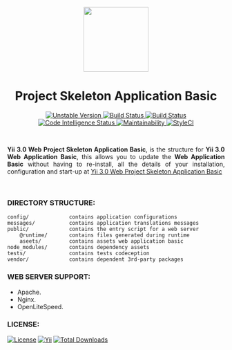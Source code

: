 <p align="center">
    <a href="https://github.com/terabytesoft/app-template-basic" target="_blank">
        <img src="https://lh3.googleusercontent.com/DqmCbItYtxf5qhGk1WwD_RO16CF9wiQ_b3tB28qFlMD8Nv6xTpj9u-UB8LQlYz9DbkdG6-YAaY54K2bWv-j1Chg9lZEyuYDOC6t-qhcwOvDTxnF1uePU7KGvuKLVec5JkTsw7rQM=w2400" height="150px;">
    </a>
    <h1 align="center">Project Skeleton Application Basic</h1>
</p>

<p align="center">
    <a href="https://packagist.org/packages/terabytesoft/app-template-basic" target="_blank">
        <img src="https://poser.pugx.org/terabytesoft/app-template-basic/v/unstable" alt="Unstable Version">
    </a>
    <a href="https://travis-ci.org/terabytesoft/app-template-basic" target="_blank">
        <img src="https://travis-ci.org/terabytesoft/app-template-basic.svg?branch=master" alt="Build Status">
    </a>
    <a href="https://scrutinizer-ci.com/g/terabytesoft/app-template-basic/" target="_blank">
        <img src="https://scrutinizer-ci.com/g/terabytesoft/app-template-basic/badges/build.png?b=master" alt="Build Status">
    </a>    
     <a href="https://scrutinizer-ci.com/code-intelligence" target="_blank">
          <img src="https://scrutinizer-ci.com/g/terabytesoft/app-template-basic/badges/code-intelligence.svg?b=master" alt="Code Intelligence Status">
    </a>	
    <a href="https://codeclimate.com/github/terabytesoft/app-template-basic/maintainability" target="_blank">
        <img src="https://api.codeclimate.com/v1/badges/7d94098b87e43be303b0/maintainability" alt="Maintainability">
    </a>
    <a href="https://github.styleci.io/repos/163084735">
        <img src="https://github.styleci.io/repos/163084735/shield?branch=master" alt="StyleCI">
    </a>    	
</p>

</br>

<p align="justify">
<strong>Yii 3.0 Web Project Skeleton Application Basic</strong>, is the structure for <strong>Yii 3.0 Web Application Basic</strong>, this allows you to update the <strong>Web Application Basic</strong> without having to re-install, all the details of your installation, configuration and start-up at <a href="https://github.com/terabytesoft/app-basic" title="Yii 3.0 Web Project Skeleton Application Basic" target="_blank">Yii 3.0 Web Project Skeleton Application Basic</a>
</p>

</br>

### **DIRECTORY STRUCTURE:**

```
config/             contains application configurations
messages/           contains application translations messages
public/             contains the entry script for a web server
    @runtime/       contains files generated during runtime
    aseets/         contains assets web application basic
node_modules/       contains dependency assets
tests/              contains tests codeception
vendor/             contains dependent 3rd-party packages
```

### **WEB SERVER SUPPORT:**

- Apache.
- Nginx.
- OpenLiteSpeed.

### **LICENSE:**

[![License](https://poser.pugx.org/terabytesoft/app-template-basic/license)](LICENSE.md)
[![Yii](https://img.shields.io/badge/Powered_by-Yii_Framework-green.svg?style=flat)](http://www.yiiframework.com/)
[![Total Downloads](https://poser.pugx.org/terabytesoft/app-template-basic/downloads)](https://packagist.org/packages/terabytesoft/app-template-basic)
